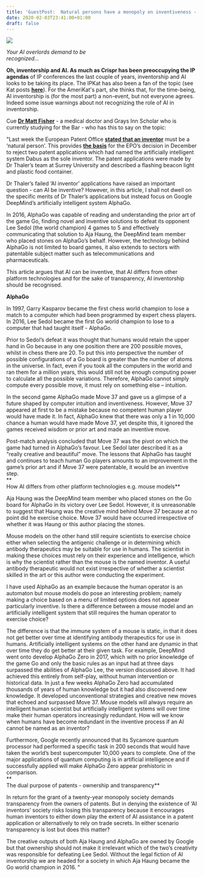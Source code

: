 ```yaml
---
title: 'GuestPost:  Natural persons have a monopoly on inventiveness - fact or legal fiction?'
date: 2020-02-03T23:41:00+01:00
draft: false
---
```


[![](https://1.bp.blogspot.com/-kMBXQ2dXJts/XiicM2J9SaI/AAAAAAAAGqg/cN5Y3C48VTEjoPpKKjddhcbwDxDV7dHrQCLcBGAsYHQ/s320/robot%2Bcat.jpg)](https://1.bp.blogspot.com/-kMBXQ2dXJts/XiicM2J9SaI/AAAAAAAAGqg/cN5Y3C48VTEjoPpKKjddhcbwDxDV7dHrQCLcBGAsYHQ/s1600/robot%2Bcat.jpg)

_Your AI overlords demand to be  
recognized..._

**Oh, inventorship and AI. As much as Crispr has been preoccupying the IP agendas** of IP conferences the last couple of years, inventorship and AI looks to be taking its place. The IPKat has also been a fan of the topic (see Kat posts [**here**](http://ipkitten.blogspot.com/search/label/AI)). For the AmeriKat's part, she thinks that, for the time-being, AI inventorship is (for the most part) a non-event, but not everyone agrees.  Indeed some issue warnings about not recognizing the role of AI in inventorship.  

  

Cue [**Dr Matt Fisher**](https://www.linkedin.com/in/matt-fisher-a809a1b9) \- a medical doctor and Grays Inn Scholar who is currently studying for the Bar - who has this to say on the topic:  

  
"Last week the European Patent Office **[stated that an inventor](https://www.epo.org/news-issues/news/2020/20200128.html)** must be a ‘natural person’. This provides [**the basis**](https://www.epo.org/news-issues/news/2020/20200128.html) for the EPO’s decision in December to reject two patent applications which had named the artificially intelligent system Dabus as the sole inventor. The patent applications were made by Dr Thaler’s team at Surrey University and described a flashing beacon light and plastic food container.  
  
Dr Thaler’s failed ‘AI inventor’ applications have raised an important question - can AI be inventive? However, in this article, I shall not dwell on the specific merits of Dr Thaler’s applications but instead focus on Google DeepMind’s artificially intelligent system AlphaGo.  
  
In 2016, AlphaGo was capable of reading and understanding the prior art of the game Go, finding novel and inventive solutions to defeat its opponent Lee Sedol (the world champion) 4 games to 5 and effectively communicating that solution to Aja Haung, the DeepMind team member who placed stones on AlphaGo’s behalf. However, the technology behind AlphaGo is not limited to board games, it also extends to sectors with patentable subject matter such as telecommunications and pharmaceuticals.  
  
This article argues that AI can be inventive, that AI differs from other platform technologies and for the sake of transparency, AI inventorship should be recognised.  
  
**AlphaGo**  
  
In 1997, Garry Kasparov became the first chess world champion to lose a match to a computer which had been programmed by expert chess players. In 2016, Lee Sedol became the first Go world champion to lose to a computer that had taught itself - AlphaGo.  
  
Prior to Sedol’s defeat it was thought that humans would retain the upper hand in Go because in any one position there are 200 possible moves, whilst in chess there are 20. To put this into perspective the number of possible configurations of a Go board is greater than the number of atoms in the universe. In fact, even if you took all the computers in the world and ran them for a million years, this would still not be enough computing power to calculate all the possible variations. Therefore, AlphaGo cannot simply compute every possible move, it must rely on something else – intuition.  
  
In the second game AlphaGo made Move 37 and gave us a glimpse of a future shaped by computer intuition and inventiveness. However, Move 37 appeared at first to be a mistake because no competent human player would have made it. In fact, AlphaGo knew that there was only a 1 in 10,000 chance a human would have made Move 37, yet despite this, it ignored the games received wisdom or prior art and made an inventive move.  
  
Post-match analysis concluded that Move 37 was the pivot on which the game had turned in AlphaGo’s favour. Lee Sedol later described it as a “really creative and beautiful” move. The lessons that AlphaGo has taught and continues to teach human Go players amounts to an improvement in the game’s prior art and if Move 37 were patentable, it would be an inventive step.  
**  
How AI differs from other platform technologies e.g. mouse models**  
  
Aja Haung was the DeepMind team member who placed stones on the Go board for AlphaGo in its victory over Lee Sedol. However, it is unreasonable to suggest that Haung was the creative mind behind Move 37 because at no point did he exercise choice. Move 37 would have occurred irrespective of whether it was Haung or this author placing the stones.  
  
Mouse models on the other hand still require scientists to exercise choice either when selecting the antigenic challenge or in determining which antibody therapeutics may be suitable for use in humans. The scientist in making these choices must rely on their experience and intelligence, which is why the scientist rather than the mouse is the named inventor. A useful antibody therapeutic would not exist irrespective of whether a scientist skilled in the art or this author were conducting the experiment.  
  
I have used AlphaGo as an example because the human operator is an automaton but mouse models do pose an interesting problem; namely making a choice based on a menu of limited options does not appear particularly inventive. Is there a difference between a mouse model and an artificially intelligent system that still requires the human operator to exercise choice?  
  
The difference is that the immune system of a mouse is static, in that it does not get better over time at identifying antibody therapeutics for use in humans. Artificially intelligent systems on the other hand are dynamic in that over time they do get better at their given task. For example, DeepMind went onto develop AlphaGo Zero in 2017, which with no prior knowledge of the game Go and only the basic rules as an input had at three days surpassed the abilities of AlphaGo Lee, the version discussed above. It had achieved this entirely from self-play, without human intervention or historical data. In just a few weeks AlphaGo Zero had accumulated thousands of years of human knowledge but it had also discovered new knowledge. It developed unconventional strategies and creative new moves that echoed and surpassed Move 37. Mouse models will always require an intelligent human scientist but artificially intelligent systems will over time make their human operators increasingly redundant. How will we know when humans have become redundant in the inventive process if an AI cannot be named as an inventor?  
  
Furthermore, Google recently announced that its Sycamore quantum processor had performed a specific task in 200 seconds that would have taken the world’s best supercomputer 10,000 years to complete. One of the major applications of quantum computing is in artificial intelligence and if successfully applied will make AlphaGo Zero appear prehistoric in comparison.  
**  
The dual purpose of patents - ownership and transparency**  
  
In return for the grant of a twenty-year monopoly society demands transparency from the owners of patents. But in denying the existence of ‘AI inventors’ society risks losing this transparency because it encourages human inventors to either down play the extent of AI assistance in a patent application or alternatively to rely on trade secrets. In either scenario transparency is lost but does this matter?  
  
The creative outputs of both Aja Haung and AlphaGo are owned by Google but that ownership should not make it irrelevant which of the two’s creativity was responsible for defeating Lee Sedol. Without the legal fiction of AI inventorship we are headed for a society in which Aja Haung became the Go world champion in 2016. "